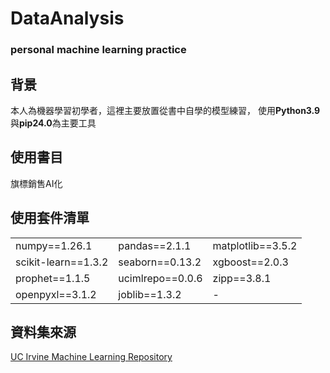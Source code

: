 # DataAnalysis
### personal machine learning practice

  ## 背景
  本人為機器學習初學者，這裡主要放置從書中自學的模型練習，
  使用**Python3.9**與**pip24.0**為主要工具

  ## 使用書目 

  <div>
     <a style="text-decoration:none" href="https://search.books.com.tw/search/query/key/%E6%97%97%E6%A8%99AI%E8%A1%8C%E9%8A%B7/cat/all">旗標銷售AI化</a>
  </div>
  
<div>
  <h2>使用套件清單</h2>
  <table>
    <tr><td>numpy==1.26.1</td><td>pandas==2.1.1</td><td>matplotlib==3.5.2</td></tr>
    <tr><td>scikit-learn==1.3.2</td><td>seaborn==0.13.2</td><td>xgboost==2.0.3</td></tr>
    <tr><td>prophet==1.1.5</td><td>ucimlrepo==0.0.6</td><td>zipp==3.8.1</td></tr>
    <tr><td>openpyxl==3.1.2</td><td>joblib==1.3.2</td><td>-</td></tr>
  </table>
</div>

  ## 資料集來源

   <div>
     <a href="https://archive.ics.uci.edu/">UC Irvine Machine Learning Repository</a>
   </div>
   
